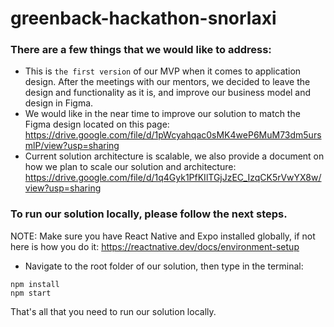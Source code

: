 # greenback-hackathon-snorlaxi

### There are a few things that we would like to address:
- This is `the first version` of our MVP when it comes to application design. After the meetings with our mentors, we decided to leave the
  design and functionality as it is, and improve our business model and design in Figma.
- We would like in the near time to improve our solution to match the Figma design located on this page: https://drive.google.com/file/d/1pWcyahqac0sMK4weP6MuM73dm5ursmlP/view?usp=sharing
- Current solution architecture is scalable, we also provide a document on how we plan to scale our solution and architecture: https://drive.google.com/file/d/1q4Gyk1PfKIlTGjJzEC_IzqCK5rVwYX8w/view?usp=sharing


### To run our solution locally, please follow the next steps. 
NOTE: Make sure you have React Native and Expo installed globally, if not here is how you do it: https://reactnative.dev/docs/environment-setup
- Navigate to the root folder of our solution, then type in the terminal:
```
npm install
npm start
```

That's all that you need to run our solution locally.
